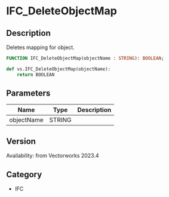 # IFC_DeleteObjectMap

## Description
Deletes mapping for object.

```pascal
FUNCTION IFC_DeleteObjectMap(objectName : STRING): BOOLEAN;
```

```python
def vs.IFC_DeleteObjectMap(objectName):
    return BOOLEAN
```

## Parameters
|Name|Type|Description|
|---|---|---|
|objectName|STRING|   |

## Version
Availability: from Vectorworks 2023.4

## Category
* IFC

